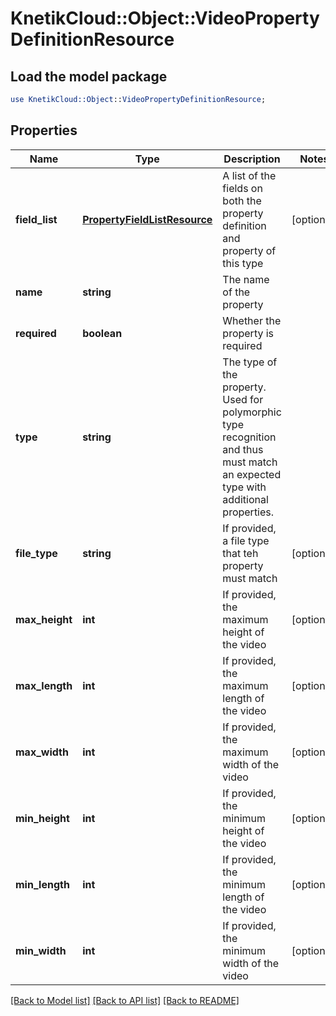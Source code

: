 # KnetikCloud::Object::VideoPropertyDefinitionResource

## Load the model package
```perl
use KnetikCloud::Object::VideoPropertyDefinitionResource;
```

## Properties
Name | Type | Description | Notes
------------ | ------------- | ------------- | -------------
**field_list** | [**PropertyFieldListResource**](PropertyFieldListResource.md) | A list of the fields on both the property definition and property of this type | [optional] 
**name** | **string** | The name of the property | 
**required** | **boolean** | Whether the property is required | 
**type** | **string** | The type of the property. Used for polymorphic type recognition and thus must match an expected type with additional properties. | 
**file_type** | **string** | If provided, a file type that teh property must match | [optional] 
**max_height** | **int** | If provided, the maximum height of the video | [optional] 
**max_length** | **int** | If provided, the maximum length of the video | [optional] 
**max_width** | **int** | If provided, the maximum width of the video | [optional] 
**min_height** | **int** | If provided, the minimum height of the video | [optional] 
**min_length** | **int** | If provided, the minimum length of the video | [optional] 
**min_width** | **int** | If provided, the minimum width of the video | [optional] 

[[Back to Model list]](../README.md#documentation-for-models) [[Back to API list]](../README.md#documentation-for-api-endpoints) [[Back to README]](../README.md)


